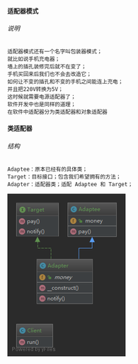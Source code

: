 #### 适配器模式

###### 说明

    适配器模式还有一个名字叫包装器模式；
    就比如说手机充电器；
    墙上的插孔装修完后就不在变了；
    手机买回来后我们也不会去改造它；
    如何让不变的插孔和不变的手机之间能连上充电；
    并且把220V转换为5V；
    这时候就需要电源适配器了；
    软件开发中也是同样的道理；
    在软件中适配器分为类适配器和对象适配器

#### 类适配器

###### 结构

    Adaptee：原本已经有的具体类；
    Target：目标接口；包含我们希望拥有的方法；
    Adapter：适配器类；适配 Adaptee 和 Target；

![uml](../Img/ClassAdapter.png)
